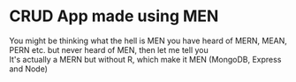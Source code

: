 # CRUD App made using MEN
You might be thinking what the hell is MEN you have heard of MERN, MEAN, PERN etc. but never heard of MEN, 
then let me tell you<br>
It's actually a MERN but without R, which make it MEN (MongoDB, Express and Node)
